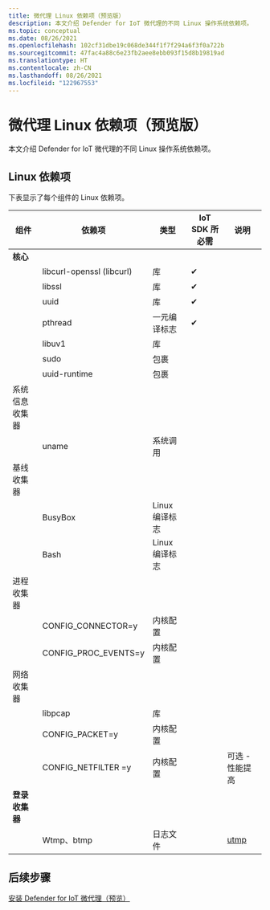 ```yaml
---
title: 微代理 Linux 依赖项（预览版）
description: 本文介绍 Defender for IoT 微代理的不同 Linux 操作系统依赖项。
ms.topic: conceptual
ms.date: 08/26/2021
ms.openlocfilehash: 102cf31dbe19c068de344f1f7f294a6f3f0a722b
ms.sourcegitcommit: 47fac4a88c6e23fb2aee8ebb093f15d8b19819ad
ms.translationtype: HT
ms.contentlocale: zh-CN
ms.lasthandoff: 08/26/2021
ms.locfileid: "122967553"
---
```

# <a name="micro-agent-linux-dependencies-preview"></a>微代理 Linux 依赖项（预览版）

本文介绍 Defender for IoT 微代理的不同 Linux 操作系统依赖项。 

## <a name="linux-dependencies"></a>Linux 依赖项

下表显示了每个组件的 Linux 依赖项。 

| 组件 | 依赖项 | 类型 | IoT SDK 所必需 | 说明 |
|--|--|--|--|--|
| **核心** |  |  |  |  |
|  | libcurl-openssl (libcurl) | 库 | ✔ |  |
|  | libssl | 库 | ✔ |  |
|  | uuid | 库 | ✔ |  |
|  | pthread | 一元编译标志 | ✔ |  |
|  | libuv1 | 库 |  |  |
|  | sudo | 包裹 |  |  |
|  | uuid-runtime | 包裹 |  |  |
| 系统信息收集器 |  |  |  |  |
|  | uname | 系统调用 |  |  |
| 基线收集器 |  |  |  |  |
|  | BusyBox | Linux 编译标志 |  |  |
|  | Bash | Linux 编译标志 |  |  |
| 进程收集器 |  |  |  |  |
|  | CONFIG_CONNECTOR=y | 内核配置 |  |  |
|  | CONFIG_PROC_EVENTS=y | 内核配置 |  |  |
| 网络收集器 |  |  |  |  |
|  | libpcap | 库 |  |  |
|  | CONFIG_PACKET=y | 内核配置 |  |  |
|  | CONFIG_NETFILTER =y | 内核配置 |  | 可选 - 性能提高 |
| **登录收集器** |  |  |  |  |
|  | Wtmp、btmp | 日志文件 |  | [utmp](https://en.wikipedia.org/wiki/Utmp) |

## <a name="next-steps"></a>后续步骤

[安装 Defender for IoT 微代理（预览）](quickstart-standalone-agent-binary-installation.md)